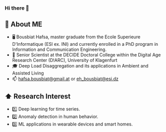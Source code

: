 ### Hi there 👋 


## :book: About ME
- 🖥 Bousbiat Hafsa, master graduate from the Ecole Superieure D'Informatique (ESI ex. INI) and currently enrolled in a PhD program in Information and Communication Engineering.
- 💼 Senior Scientist at the DECIDE Doctoral College within the Digital Age Research Center (D!ARC), University of Klagenfurt
- 🎓 Deep Load Disaggregation and its applications in Ambient and Assisted Living
- :mailbox: hafsa.bousbiat@gmail.at or eh_bousbiat@esi.dz  

## ⬆ Research Interest
- :one: Deep learning for time series.
- :two: Anomaly detection in human behavior.
- :three: ML applications in wearable devices and smart homes.



